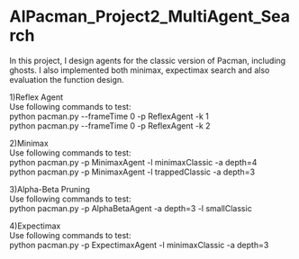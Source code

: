 # AIPacman_Project2_MultiAgent_Search

In this project, I design agents for the classic version of Pacman, including ghosts. I also implemented both minimax, expectimax search and also evaluation the function design.

1)Reflex Agent                                                                                      
Use following commands to test:                                                                                                         
python pacman.py --frameTime 0 -p ReflexAgent -k 1                                                                                                                 
python pacman.py --frameTime 0 -p ReflexAgent -k 2                                                                                                                  

2)Minimax                                                                                                                                                                 
Use following commands to test:                                                                                                                                           
python pacman.py -p MinimaxAgent -l minimaxClassic -a depth=4                                                                                                      
python pacman.py -p MinimaxAgent -l trappedClassic -a depth=3                                                                                                             

3)Alpha-Beta Pruning                                                                                                                                                  
Use following commands to test:                                                                                                                                 
python pacman.py -p AlphaBetaAgent -a depth=3 -l smallClassic

4)Expectimax       
Use following commands to test:                                                                                                                                     
python pacman.py -p ExpectimaxAgent -l minimaxClassic -a depth=3

